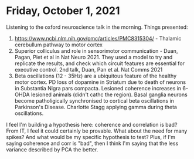 # Friday, October 1, 2021

Listening to the oxford neuroscience talk in the morning.
Things presented:

1. https://www.ncbi.nlm.nih.gov/pmc/articles/PMC8315304/ - Thalamic cerebullum pathway to motor cortex
2. Superior colliculus and role in sensorimotor communication - Duan, Pagan, Piet et al in Nat Neuro 2021. They used a model to try and replicate the results, and check which circuit features are essential for executive control. 2nd talk, Duan, Pan et al. Nat Comms 2021
3. Beta oscillations (12 - 35Hz) are a ubiquitous feature of the healthy motor cortex. PD loss of dopamine in Striatum due to death of neurons in Substantia Nigra pars compacta. Lesioned coherence increases in 6-OHDA lesioned animals (didn't cathc the region). Basal ganglia neurons become patholigically synchronised to cortical beta oscillations in Parkinson's Disease. Charlotte Stagg applying gamma during theta oscillations.

I feel I'm building a hypothesis here: coherence and correlation is bad?
From IT, I feel it could certainly be provable.
What about the need for many spikes?
And what would be my specific hypothesis to test?
Plus, if I'm saying coherence and corr is "bad", then I think I'm saying that the less variance described by PCA the better.